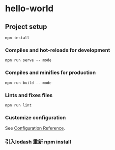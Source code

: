 # hello-world

## Project setup
```
npm install
```

### Compiles and hot-reloads for development
```
npm run serve -- mode
```

### Compiles and minifies for production
```
npm run build -- mode
```

### Lints and fixes files
```
npm run lint
```

### Customize configuration
See [Configuration Reference](https://cli.vuejs.org/config/).

### 引入lodash 重新 npm install

